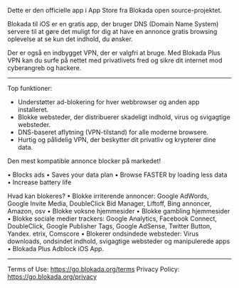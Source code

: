 Dette er den officielle app i App Store fra Blokada open source-projektet.

Blokada til iOS er en gratis app, der bruger DNS (Domain Name System) servere til at gøre det muligt for dig at have en annonce gratis browsing oplevelse at se kun det indhold, du ønsker.

Der er også en indbygget VPN, der er valgfri at bruge. Med Blokada Plus VPN kan du surfe på nettet med privatlivets fred og sikre dit internet mod cyberangreb og hackere.

----

Top funktioner:

- Understøtter ad-blokering for hver webbrowser og anden app installeret.
- Blokke websteder, der distribuerer skadeligt indhold, virus og svigagtige websteder.
- DNS-baseret aflytning (VPN-tilstand) for alle moderne browsere.
- Hurtig og pålidelig VPN, der beskytter dit privatliv og krypterer dine data.

Den mest kompatible annonce blocker på markedet!

• Blocks ads • Saves your data plan • Browse FASTER by loading less data • Increase battery life

Hvad kan blokeres? • Blokke irriterende annoncer: Google AdWords, Google Invite Media, DoubleClick Bid Manager, Liftoff, Bing annoncer, Amazon, osv • Blokke voksne hjemmesider • Blokke gambling hjemmesider • Blokke sociale medier trackers: Google Analytics, Facebook Connect, DoubleClick, Google Publisher Tags, Google AdSense, Twitter Button, Yandex. etrix, Comscore • Blokerer ondsindede websteder: Virus downloads, ondsindet indhold, svigagtige websteder og manipulerede apps • Blokada Plus Adblock iOS App.

----

Terms of Use: https://go.blokada.org/terms Privacy Policy: https://go.blokada.org/privacy
